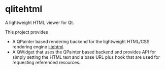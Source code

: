 # qlitehtml

A lightweight HTML viewer for Qt.

This project provides

- A QPainter based rendering backend for the lightweight HTML/CSS rendering
  engine [litehtml].
- A QWidget that uses the QPainter based backend and provides API for simply
  setting the HTML text and a base URL plus hook that are used for requesting
  referenced resources.

[litehtml]: https://github.com/litehtml/litehtml
